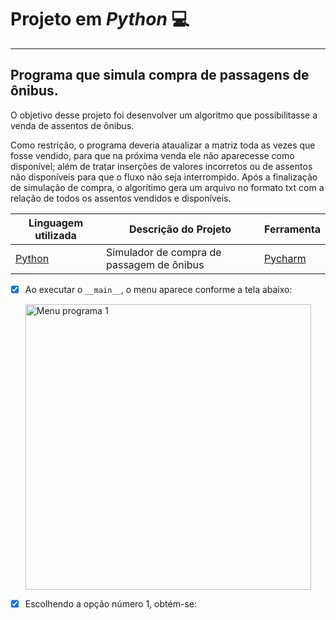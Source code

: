 # Projeto em __*Python*__ 💻
---
## Programa que simula compra de passagens de ônibus. 

O objetivo desse projeto foi desenvolver um algoritmo que possibilitasse a venda de assentos de ônibus. 

Como restrição, o programa deveria ataualizar a matriz toda as vezes que fosse vendido, para que na próxima venda ele não aparecesse como disponível;
além de tratar inserções de valores incorretos ou de assentos não disponíveis para que o fluxo não seja interrompido. Após a finalização de simulação de compra, 
o algorítimo gera um arquivo no formato txt com a relação de todos os assentos vendidos e disponíveis.

Linguagem utilizada | Descrição do Projeto | Ferramenta 
---|---|---
<a href="https://www.python.org/">Python</a> | Simulador de compra de passagem de ônibus | <a href="https://www.jetbrains.com/pt-br/pycharm/">Pycharm</a>

- [x] Ao executar o `__main__`, o menu aparece conforme a tela abaixo:

     <img width="457" alt="Menu programa 1" src="https://user-images.githubusercontent.com/98350733/213193505-be2aa3e1-5282-4930-9ee1-0c7f1cfac517.png">

- [x] Escolhendo a opção número 1, obtém-se:

